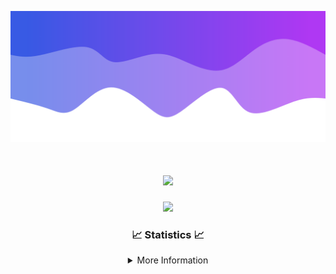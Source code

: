 ![Header](./IMG_4001.png)
<div align="center">

<h1 align="center">
  <a href="https://git.io/typing-svg">
    <img src="https://readme-typing-svg.herokuapp.com/?lines=Welcome+to+my+profile!+👋;JavaScript+developer.;&center=true&size=25">
  </a>
</h1>

<p align="center">
  <img src="https://lanyard.cnrad.dev/api/624702585596805130" />
</p>

### 📈 Statistics 📈
<details>
    <summary>More Information</summary>
    <br/>

<!--START_SECTION:waka-->
![Code Time](http://img.shields.io/badge/Code%20Time-200%20hrs%2033%20mins-blue)

![Profile Views](http://img.shields.io/badge/Profile%20Views-0-blue)

**🐱 My GitHub Data** 

> 📦 2.5 kB Used in GitHub's Storage 
 > 
> 🚫 Not Opted to Hire
 > 
> 📜 5 Public Repositories 
 > 
> 🔑 1 Private Repositories 
 > 
**I'm an Early 🐤** 

```text
🌞 Morning                375 commits         ███████░░░░░░░░░░░░░░░░░░   29.30 % 
🌆 Daytime                437 commits         █████████░░░░░░░░░░░░░░░░   34.14 % 
🌃 Evening                425 commits         ████████░░░░░░░░░░░░░░░░░   33.20 % 
🌙 Night                  43 commits          █░░░░░░░░░░░░░░░░░░░░░░░░   03.36 % 
```
📅 **I'm Most Productive on Wednesday** 

```text
Monday                   153 commits         ███░░░░░░░░░░░░░░░░░░░░░░   11.95 % 
Tuesday                  167 commits         ███░░░░░░░░░░░░░░░░░░░░░░   13.05 % 
Wednesday                302 commits         ██████░░░░░░░░░░░░░░░░░░░   23.59 % 
Thursday                 282 commits         ██████░░░░░░░░░░░░░░░░░░░   22.03 % 
Friday                   141 commits         ███░░░░░░░░░░░░░░░░░░░░░░   11.02 % 
Saturday                 111 commits         ██░░░░░░░░░░░░░░░░░░░░░░░   08.67 % 
Sunday                   124 commits         ██░░░░░░░░░░░░░░░░░░░░░░░   09.69 % 
```


📊 **This Week I Spent My Time On** 

```text
🕑︎ Time Zone: America/New_York

💬 Programming Languages: 
Java                     22 hrs 7 mins       ███████████████████████░░   91.77 % 
XML                      1 hr 6 mins         █░░░░░░░░░░░░░░░░░░░░░░░░   04.61 % 
Kotlin                   42 mins             █░░░░░░░░░░░░░░░░░░░░░░░░   02.95 % 
YAML                     8 mins              ░░░░░░░░░░░░░░░░░░░░░░░░░   00.62 % 
Properties               0 secs              ░░░░░░░░░░░░░░░░░░░░░░░░░   00.02 % 

🔥 Editors: 
IntelliJ                 24 hrs 6 mins       █████████████████████████   100.00 % 

🐱‍💻 Projects: 
Mercury                  11 hrs 40 mins      ████████████░░░░░░░░░░░░░   48.43 % 
Sodium                   4 hrs 15 mins       ████░░░░░░░░░░░░░░░░░░░░░   17.63 % 
hcf                      3 hrs 10 mins       ███░░░░░░░░░░░░░░░░░░░░░░   13.16 % 
Sacred Network           3 hrs 4 mins        ███░░░░░░░░░░░░░░░░░░░░░░   12.75 % 
Cobalt                   1 hr 17 mins        █░░░░░░░░░░░░░░░░░░░░░░░░   05.37 % 

💻 Operating System: 
Windows                  24 hrs 6 mins       █████████████████████████   100.00 % 
```

**I Mostly Code in Java** 

```text
Java                     25 repos            ██████████████████████░░░   89.29 % 
JavaScript               2 repos             ██░░░░░░░░░░░░░░░░░░░░░░░   07.14 % 
C++                      1 repo              █░░░░░░░░░░░░░░░░░░░░░░░░   03.57 % 
```



**Timeline**

![Lines of Code chart](https://raw.githubusercontent.com/DevDipin/DevDipin/main/assets/bar_graph.png)


 Last Updated on 31/03/2024 09:10:20 UTC
<!--END_SECTION:waka-->

![Footer](./IMG_4002.png)